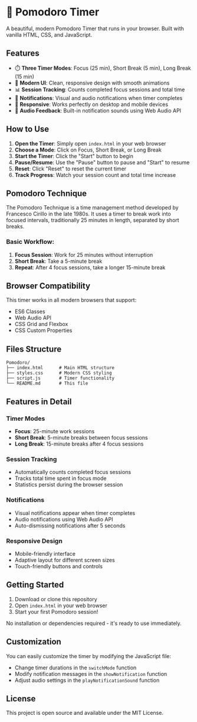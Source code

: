 # 🍅 Pomodoro Timer

A beautiful, modern Pomodoro Timer that runs in your browser. Built with vanilla HTML, CSS, and JavaScript.

## Features

- ⏱️ **Three Timer Modes**: Focus (25 min), Short Break (5 min), Long Break (15 min)
- 🎨 **Modern UI**: Clean, responsive design with smooth animations
- 📊 **Session Tracking**: Counts completed focus sessions and total time
- 🔔 **Notifications**: Visual and audio notifications when timer completes
- 📱 **Responsive**: Works perfectly on desktop and mobile devices
- 🎵 **Audio Feedback**: Built-in notification sounds using Web Audio API

## How to Use

1. **Open the Timer**: Simply open `index.html` in your web browser
2. **Choose a Mode**: Click on Focus, Short Break, or Long Break
3. **Start the Timer**: Click the "Start" button to begin
4. **Pause/Resume**: Use the "Pause" button to pause and "Start" to resume
5. **Reset**: Click "Reset" to reset the current timer
6. **Track Progress**: Watch your session count and total time increase

## Pomodoro Technique

The Pomodoro Technique is a time management method developed by Francesco Cirillo in the late 1980s. It uses a timer to break work into focused intervals, traditionally 25 minutes in length, separated by short breaks.

### Basic Workflow:
1. **Focus Session**: Work for 25 minutes without interruption
2. **Short Break**: Take a 5-minute break
3. **Repeat**: After 4 focus sessions, take a longer 15-minute break

## Browser Compatibility

This timer works in all modern browsers that support:
- ES6 Classes
- Web Audio API
- CSS Grid and Flexbox
- CSS Custom Properties

## Files Structure

```
Pomodoro/
├── index.html      # Main HTML structure
├── styles.css      # Modern CSS styling
├── script.js       # Timer functionality
└── README.md       # This file
```

## Features in Detail

### Timer Modes
- **Focus**: 25-minute work sessions
- **Short Break**: 5-minute breaks between focus sessions
- **Long Break**: 15-minute breaks after 4 focus sessions

### Session Tracking
- Automatically counts completed focus sessions
- Tracks total time spent in focus mode
- Statistics persist during the browser session

### Notifications
- Visual notifications appear when timer completes
- Audio notifications using Web Audio API
- Auto-dismissing notifications after 5 seconds

### Responsive Design
- Mobile-friendly interface
- Adaptive layout for different screen sizes
- Touch-friendly buttons and controls

## Getting Started

1. Download or clone this repository
2. Open `index.html` in your web browser
3. Start your first Pomodoro session!

No installation or dependencies required - it's ready to use immediately.

## Customization

You can easily customize the timer by modifying the JavaScript file:
- Change timer durations in the `switchMode` function
- Modify notification messages in the `showNotification` function
- Adjust audio settings in the `playNotificationSound` function

## License

This project is open source and available under the MIT License. 